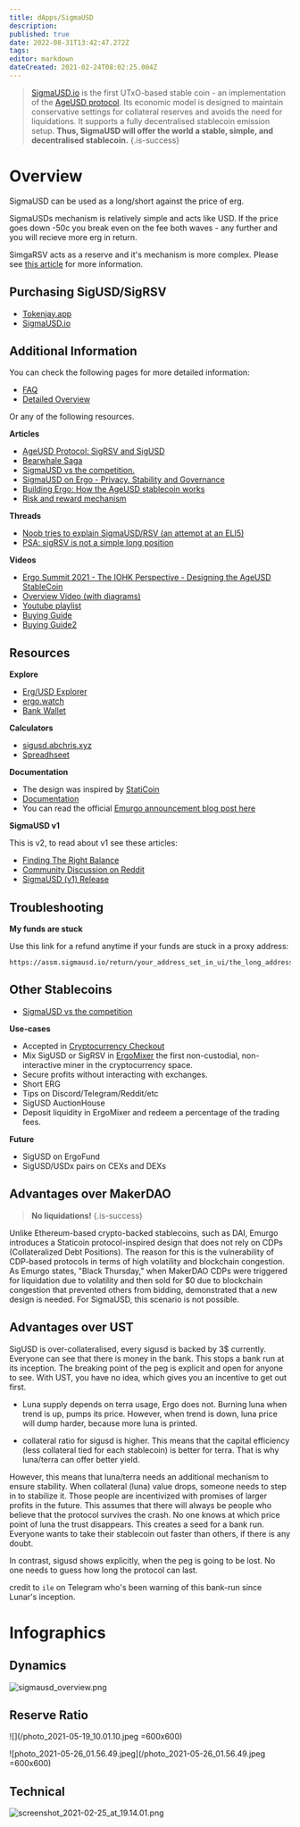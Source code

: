 ```yaml
---
title: dApps/SigmaUSD
description: 
published: true
date: 2022-08-31T13:42:47.272Z
tags: 
editor: markdown
dateCreated: 2021-02-24T08:02:25.004Z
---
```


> [SigmaUSD.io](https://sigmausd.io/#/) is the first UTxO-based stable coin - an implementation of the [AgeUSD protocol](https://github.com/Emurgo/age-usd). Its economic model is designed to maintain conservative settings for collateral reserves and avoids the need for liquidations. It supports a fully decentralised stablecoin emission setup. **Thus, SigmaUSD will offer the world a stable, simple, and decentralised stablecoin.**
{.is-success}

# Overview

SigmaUSD can be used as a long/short against the price of erg. 

SigmaUSDs mechanism is relatively simple and acts like USD. If the price goes down -50c you break even on the fee both waves - any further and you will recieve more erg in return. 

SimgaRSV acts as a reserve and it's mechanism is more complex. Please see [this article](https://ergonaut.space/en/dApps/SigmaUSD) for more information. 

## Purchasing SigUSD/SigRSV

- [Tokenjay.app](https://tokenjay.app/)
- [SigmaUSD.io](https://www.sigmausd.io)

## Additional Information

You can check the following pages for more detailed information:

- [FAQ](/dApps/SigmaUSD/FAQ)
- [Detailed Overview](/dApps/SigmaUSD/Overview)

Or any of the following resources. 

**Articles**

- [AgeUSD Protocol: SigRSV and SigUSD](https://ergoplatform.org/en/blog/2021-07-30-ergos-ageusd-protocol-sigrsv-and-sigusd/)
- [Bearwhale Saga](https://ergoplatform.org/en/blog/2021-05-13-bearwhale-saga/)
- [SigmaUSD vs the competition.](https://curiaregiscrypto.medium.com/sigmausd-vs-the-competition-e70b23fe37a3)
- [SigmaUSD on Ergo - Privacy, Stability and Governance](https://curiaregiscrypto.medium.com/sigmausd-on-ergo-a36e0cdff743)
- [Building Ergo: How the AgeUSD stablecoin works](https://ergoplatform.org/en/blog/2021-02-05-building-ergo-how-the-ageusd-stablecoin-works/)
- [Risk and reward mechanism](https://veriumfellow.medium.com/introduction-to-ergos-sigmausd-stablecoin-risk-and-reward-mechanism-18690b52d672)

**Threads**

- [Noob tries to explain SigmaUSD/RSV (an attempt at an ELI5)](https://www.reddit.com/r/ergonauts/comments/nhjc1f/noob_tries_to_explain_sigmausdrsv_an_attempt_at/)
- [PSA: sigRSV is not a simple long position](https://www.reddit.com/r/ergonauts/comments/prxpag/psa_sigrsv_is_not_a_simple_long_position/)


**Videos**

- [Ergo Summit 2021 - The IOHK Perspective - Designing the AgeUSD StableCoin](https://youtu.be/zG-rxMCDIa0?t=9247)
- [Overview Video (with diagrams)](https://www.youtube.com/watch?v=O3hPEp3tzoU)
- [Youtube playlist](https://www.youtube.com/playlist?list=PL8-KVrs6vXLSu_rLQV5-Pu8389_PLd06q)
- [Buying Guide](https://youtu.be/FR1NCJbzn7w)
- [Buying Guide2](https://www.youtube.com/watch?v=cJuKRfRrTG4)



## Resources


**Explore**

- [Erg/USD Explorer](https://explorer.ergoplatform.com/en/oracle-pool-state/ergusd) 
- [ergo.watch](https://ergo.watch/sigmausd)
- [Bank Wallet](https://explorer.ergoplatform.com/en/addresses)


**Calculators**

- [sigusd.abchris.xyz](https://sigusd.abchris.xyz/)
- [Spreadhseet](https://docs.google.com/spreadsheets/d/1_lX0FrkIpNHmpMNKWrhhJpC93Wt5wco8oKlf-Wef9fw/edit?usp=sharing)

**Documentation**

- The design was inspired by [StatiCoin](http://staticoin.com/whitepaper.pdf)
- [Documentation](https://github.com/Emurgo/age-usd)
- You can read the official [Emurgo announcement blog post here](https://ergoplatform.org/en/blog/2021_02_26-sigmausd-released/)

**SigmaUSD v1**

This is v2, to read about v1 see these articles:

- [Finding The Right Balance](https://ergoplatform.org/en/blog/2021_03_04-finding-right-balance/)
- [Community Discussion on Reddit](https://www.reddit.com/r/ergonauts/comments/lx7an4/sigmausd_dao_bank_is_a_complex_beast_highlevel/gpr96fq/?context=3)
- [SigmaUSD (v1) Release](https://ergoplatform.org/en/blog/2021_02_26-sigmausd-released/)




## Troubleshooting

**My funds are stuck**

Use this link for a refund anytime if your funds are stuck in a proxy address: 
```
https://assm.sigmausd.io/return/your_address_set_in_ui/the_long_address_you_sent_to
````


## Other Stablecoins

- [SigmaUSD vs the competition](https://curiaregiscrypto.medium.com/sigmausd-vs-the-competition-e70b23fe37a3
)

**Use-cases**
- Accepted in [Cryptocurrency Checkout](https://cryptocurrencycheckout.com/coin/sigmausd) 
- Mix SigUSD or SigRSV in [ErgoMixer](/ErgoMixer) the first non-custodial, non-interactive miner in the cryptocurrency space.
- Secure profits without interacting with exchanges.
- Short ERG
- Tips on Discord/Telegram/Reddit/etc
- SigUSD AuctionHouse
- Deposit liquidity in ErgoMixer and redeem a percentage of the trading fees. 


**Future**
- SigUSD on ErgoFund 
- SigUSD/USDx pairs on CEXs and DEXs


## Advantages over MakerDAO
> **No liquidations!**
{.is-success}

Unlike Ethereum-based crypto-backed stablecoins, such as DAI, Emurgo introduces a Staticoin protocol-inspired design that does not rely on CDPs (Collateralized Debt Positions). The reason for this is the vulnerability of CDP-based protocols in terms of high volatility and blockchain congestion. As Emurgo states, "Black Thursday," when MakerDAO CDPs were triggered for liquidation due to volatility and then sold for $0 due to blockchain congestion that prevented others from bidding, demonstrated that a new design is needed. For SigmaUSD, this scenario is not possible.

## Advantages over UST

SigUSD is over-collateralised, every sigusd is backed by 3$ currently. Everyone can see that there is money in the bank. This stops a bank run at its inception. The breaking point of the peg is explicit and open for anyone to see. With UST, you have no idea, which gives you an incentive to get out first.


- Luna supply depends on terra usage, Ergo does not. Burning luna when trend is up, pumps its price. However, when trend is down, luna price will dump harder, because more luna is printed. 

- collateral ratio for sigusd is higher. This means that the capital efficiency (less collateral tied for each stablecoin) is better for terra. That is why luna/terra can offer better yield. 

However, this means that luna/terra needs an additional mechanism to ensure stability. When collateral (luna) value drops, someone needs to step in to stabilize it. Those people are incentivized with promises of larger profits in the future. This assumes that there will always be people who believe that the protocol survives the crash. No one knows at which price point of luna the trust disappears. This creates a seed for a bank run. Everyone wants to take their  stablecoin out faster than others, if there is any doubt.

In contrast, sigusd shows explicitly, when the peg is going to be lost. No one needs to guess how long the protocol can last.

credit to `ile` on Telegram who's been warning of this bank-run since Lunar's inception.






# Infographics

## Dynamics

![sigmausd_overview.png](/sigmausd_overview.png)

## Reserve Ratio


![](/photo_2021-05-19_10.01.10.jpeg =600x600)

![photo_2021-05-26_01.56.49.jpeg](/photo_2021-05-26_01.56.49.jpeg =600x600)


## Technical

![screenshot_2021-02-25_at_19.14.01.png](/screenshot_2021-02-25_at_19.14.01.png)

